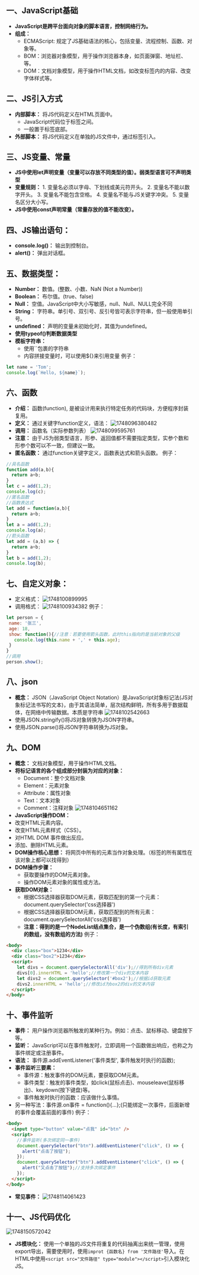 ## 一、JavaScript基础
* **JavaScript是跨平台面向对象的脚本语言，控制网络行为。**
* **组成：**
  * ECMAScript: 规定了JS基础语法的核心，包括变量、流程控制、函数、对象等。
  * BOM：浏览器对象模型，用于操作浏览器本身，如页面弹窗、地址栏、等。
  * DOM：文档对象模型，用于操作HTML文档，如改变标签内的内容、改变字体样式等。
## 二、JS引入方式
* **内部脚本：** 将JS代码定义在HTML页面中。
  * JavaScript代码位于<script></script>标签之间。
  * 一般置于<body></body>标签底部。
* **外部脚本：** 将JS代码定义在单独的JS文件中，通过<script src = "..."></script>标签引入。
## 三、JS变量、常量
* **JS中使用let声明变量（变量可以存放不同类型的值）。弱类型语言可不声明类型**
* **变量规则：** 1. 变量名必须以字母、下划线或美元符开头。 2. 变量名不能以数字开头。 3. 变量名不能包含空格。 4. 变量名不能与JS关键字冲突。 5. 变量名区分大小写。
* **JS中使用const声明常量（常量存放的值不能改变）。**
## 四、JS输出语句： 
* **console.log()：** 输出到控制台。 
* **alert()：** 弹出对话框。
## 五、数据类型：
* **Number：** 数值。(整数、小数、NaN (Not a Number))
* **Boolean：** 布尔值。(true、false)
* **Null：** 空值。JavaScript中大小写敏感，null、Null、NULL完全不同
* **String：** 字符串。单引号、双引号、反引号皆可表示字符串，但一般使用单引号。
* **undefined：** 声明的变量未初始化时，其值为undefined。
* **使用typeof()判断数据类型**
* **模板字符串：** 
  * 使用``包裹的字符串
  * 内容拼接变量时，可以使用${}来引用变量 
例子：
```javascript
let name = 'Tom';
console.log(`Hello, ${name}`);
```
## 六、函数
* **介绍：** 函数(function), 是被设计用来执行特定任务的代码块，方便程序封装复用。
* **定义：** 通过关键字function定义，语法：
 ![1748096380482](image/JavaScript基础/1748096380482.png)
*  **调用：** 函数名（实际参数列表）
![1748099595761](image/JavaScript基础/1748099595761.png)
* **注意：** 由于JS为弱类型语言，形参、返回值都不需要指定类型，实参个数和形参个数可以不一致，但建议一致。
* **匿名函数：** 通过function关键字定义，函数表达式和箭头函数。
例子：
```javascript
//具名函数
function add(a,b){
  return a+b;
}
let c = add(1,2);
console.log(c);
//匿名函数
//函数表达式
let add = function(a,b){
  return a+b;
}
let a = add(1,2);
console.log(a);
//箭头函数
let add = (a,b) => {
  return a+b;
}
let b = add(1,2);
console.log(b);
```
## 七、自定义对象：
* 定义格式：
![1748100899995](image/JavaScript基础/1748100899995.png)
* 调用格式：
 ![1748100934382](image/JavaScript基础/1748100934382.png)
 例子：
 ```javascript
 let person = {
  name: '张三',
  age: 18,
  show: function(){//注意：若要使用箭头函数，此时this指向的是当前对象的父级
    console.log(this.name + ',' + this.age);
  }
 }
 //调用
 person.show();
 ```
 ## 八、json
 * **概念：** JSON（JavaScript Object Notation）是JavaScript对象标记法(JS对象标记法书写的文本)，由于其语法简单，层次结构鲜明，所有多用于数据载体，在网络中传输数据。本质是字符串
![1748102542663](image/JavaScript基础/1748102542663.png)
* 使用JSON.stringify()将JS对象转换为JSON字符串。
* 使用JSON.parse()将JSON字符串转换为JS对象。
## 九、DOM
* **概念：** 文档对象模型，用于操作HTML文档。
* **将标记语言的各个组成部分封装为对应的对象：**
  * Document：整个文档对象
  * Element：元素对象
  * Attribute：属性对象
  * Text：文本对象
  * Comment：注释对象
  ![1748104651162](image/JavaScript基础/1748104651162.png)
* **JavaScript操作DOM：**
 * 改变HTML元素内容。
 * 改变HTML元素样式（CSS）。
 * 对HTML DOM 事件做出反应。
 * 添加、删除HTML元素。
* **DOM操作核心思想：** 将网页中所有的元素当作对象处理。（标签的所有属性在该对象上都可以找得到）
* **DOM操作步骤：**
  * 获取要操作的DOM元素对象。
  * 操作DOM元素对象的属性或方法。
* **获取DOM对象：**
  * 根据CSS选择器获取DOM元素，获取匹配到的第一个元素：document.querySelector('css选择器')
  * 根据CSS选择器获取DOM元素，获取匹配到的所有元素：document.querySelectorAll('css选择器')
  * **注意：得到的是一个NodeList结点集合，是一个伪数组(有长度，有索引的数组，没有数组的方法)**
例子：
```html
<body>
  <div class="box">1234</div>
  <div class="box2">1234</div>
  <script>
    let divs = document.querySelectorAll('div');//得到所有div元素
    divs[0].innerHTML = 'hello';//修改第一个div的文本内容
    let divs2 = document.querySelector('#box2');//根据id获取元素
    divs2.innerHTML = 'hello';//修改id为box2的div的文本内容
  </script>
</body>
```
## 十、事件监听
* **事件：** 用户操作浏览器所触发的某种行为。例如：点击、鼠标移动、键盘按下等。
* **监听：** JavaScript可以在事件触发时，立即调用一个函数做出响应，也称之为事件绑定或注册事件。
* **语法：** 事件源.addEventListener('事件类型', 事件触发时执行的函数);
* **事件监听三要素：**
  * 事件源：触发事件的DOM元素，要获取DOM元素。
  * 事件类型：触发的事件类型，如click(鼠标点击)、mouseleave(鼠标移出)、keydown(按下键盘)等。
  * 事件触发时执行的函数：应该做什么事情。
* 另一种写法：事件源.on事件 = function(){...};(只能绑定一次事件，后面新增的事件会覆盖前面的事件)
例子：
```html
<body>
  <input type="button" value="点我" id="btn" />
  <script>
    //事件监听(多次绑定同一事件)
    document.querySelector("btn").addEventListener("click", () => {
      alert("点击了按钮");
    });
    document.querySelector("btn").addEventListener("click", () => {
      alert("又点击了按钮");//支持多次绑定事件
    });
  </script>
</body>
```
* **常见事件：**
![1748114061423](image/JavaScript基础/1748114061423.png) 
 ## 十一、JS代码优化
![1748150572042](image/JavaScript基础/1748150572042.png)
* **JS模块化：** 使用一个单独的JS文件将重复的代码抽离出来统一管理，使用export导出，需要使用时，使用`improt {函数名} from '文件路径'`导入。在HTML中使用`<script src="文件路径" type="module"></script>`引入模块化JS。

 
 
